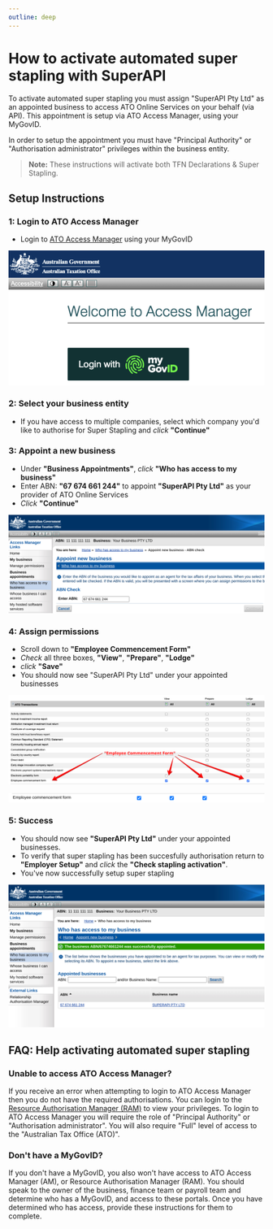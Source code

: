 ```yaml
---
outline: deep
---
```


# How to activate automated super stapling with SuperAPI

To activate automated super stapling you must assign "SuperAPI Pty Ltd" as an appointed business to access ATO Online Services on your behalf (via API). This appointment is setup via ATO Access Manager, using your MyGovID.

In order to setup the appointment you must have "Principal Authority" or "Authorisation administrator" privileges within the business entity.

> **Note:** These instructions will activate both TFN Declarations & Super Stapling.

## Setup Instructions

### 1: Login to ATO Access Manager

- Login to [ATO Access Manager](https://am.ato.gov.au/) using your MyGovID

[![Step 1: Login to ATO Access Manager](ato-access-manager-login-small.png)](https://am.ato.gov.au/)

### 2: Select your business entity

- If you have access to multiple companies, select which company you'd like to authorise for Super Stapling and _click_ **"Continue"**

### 3: Appoint a new business

- Under **"Business Appointments"**, _click_ **"Who has access to my business"**
- Enter ABN: **"67 674 661 244"** to appoint **"SuperAPI Pty Ltd"** as your provider of ATO Online Services
- _Click_ **"Continue"**

![Step 3: Appoint a new business](ato-stapling-api-permission-setup.png)

### 4: Assign permissions

- Scroll down to **"Employee Commencement Form"**
- _Check_ all three boxes, **"View"**, **"Prepare"**, **"Lodge"**
- _click_ **"Save"**
- You should now see "SuperAPI Pty Ltd" under your appointed businesses

![Step 4: Assign Permissions](am-ato-access-manager-options-small.png)

![Step 4: Permissions Set](ato-stapling-api-permission-set.png)

### 5: Success

- You should now see **"SuperAPI Pty Ltd"** under your appointed businesses.
- To verify that super stapling has been succesfully authorisation return to **"Employer Setup"** and _click_ the **"Check stapling activation"**.
- You've now successfully setup super stapling

![Step 5: Success](ato-stapling-api-permission-step-6-success-2.png)

## FAQ: Help activating automated super stapling

### Unable to access ATO Access Manager?

If you receive an error when attempting to login to ATO Access Manager then you do not have the required authorisations. You can login to the [Resource Authorisation Manager (RAM)](https://authorisationmanager.gov.au/) to view your privileges. To login to ATO Access Manager you will require the role of "Principal Authority" or "Authorisation administrator". You will also require "Full" level of access to the "Australian Tax Office (ATO)".

### Don't have a MyGovID?

If you don't have a MyGovID, you also won't have access to ATO Access Manager (AM), or Resource Authorisation Manager (RAM). You should speak to the owner of the business, finance team or payroll team and determine who has a MyGovID, and access to these portals. Once you have determined who has access, provide these instructions for them to complete.
